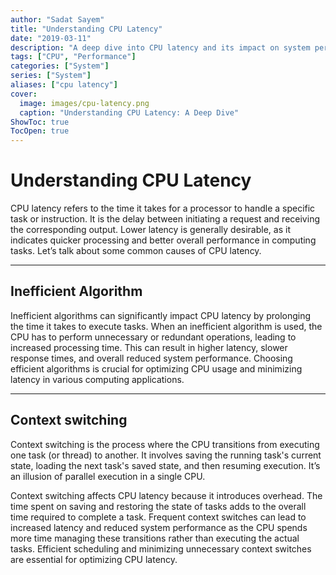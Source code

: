 ```yaml
---
author: "Sadat Sayem"
title: "Understanding CPU Latency"          
date: "2019-03-11"
description: "A deep dive into CPU latency and its impact on system performance"
tags: ["CPU", "Performance"]
categories: ["System"]
series: ["System"]
aliases: ["cpu latency"]
cover:
  image: images/cpu-latency.png
  caption: "Understanding CPU Latency: A Deep Dive"
ShowToc: true
TocOpen: true
---
```


# Understanding CPU Latency

CPU latency refers to the time it takes for a processor to handle a specific task or instruction. It is the delay between initiating a request and receiving the corresponding output. Lower latency is generally desirable, as it indicates quicker processing and better overall performance in computing tasks. Let’s talk about some common causes of CPU latency.

---
## Inefficient Algorithm

Inefficient algorithms can significantly impact CPU latency by prolonging the time it takes to execute tasks. When an inefficient algorithm is used, the CPU has to perform unnecessary or redundant operations, leading to increased processing time. This can result in higher latency, slower response times, and overall reduced system performance. Choosing efficient algorithms is crucial for optimizing CPU usage and minimizing latency in various computing applications.

---
## Context switching

Context switching is the process where the CPU transitions from executing one task (or thread) to another. It involves saving the running task's current state, loading the next task's saved state, and then resuming execution. It’s an illusion of parallel execution in a single CPU.

Context switching affects CPU latency because it introduces overhead. The time spent on saving and restoring the state of tasks adds to the overall time required to complete a task. Frequent context switches can lead to increased latency and reduced system performance as the CPU spends more time managing these transitions rather than executing the actual tasks. Efficient scheduling and minimizing unnecessary context switches are essential for optimizing CPU latency.